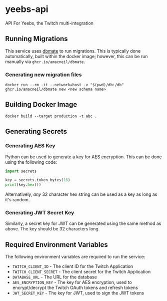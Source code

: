 # yeebs-api

API For Yeebs, the Twitch multi-integration

## Running Migrations

This service uses [dbmate](https://github.com/amacneil/dbmate?tab=readme-ov-file#installation) to run migrations. This is typically done automatically, built within the docker image; however, this can be run manually via `ghcr.io/amacneil/dbmate`.

### Generating new migration files

```shell
docker run --rm -it --network=host -v "$(pwd)/db:/db" ghcr.io/amacneil/dbmate new <new schema name>
```

## Building Docker Image

```shell
docker build --target production -t abc .
```

## Generating Secrets 

### Generating AES Key

Python can be used to generate a key for AES encryption. This can be done using the following code:

```python
import secrets

key = secrets.token_bytes(16)
print(key.hex())
```

Alternatively, _any_ 32 character hex string can be used as a key as long as it's random.

### Generating JWT Secret Key

Similarly, a secret key for JWT can be generated using the same method as above. The key should be 32 characters long.

## Required Environment Variables

The following environment variables are required to run the service:

- `TWITCH_CLIENT_ID` - The client ID for the Twitch Application
- `TWITCH_CLIENT_SECRET` - The client secret for the Twitch Application
- `DATABASE_URL` - The URL for the database
- `AES_ENCRYPTION_KEY` - The key for AES encryption, used to encrypt/decrypt the Twitch OAuth tokens and refresh tokens
- `JWT_SECRET_KEY` - The key for JWT, used to sign the JWT tokens